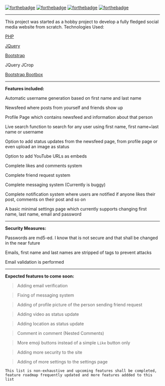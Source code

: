 [![forthebadge](https://forthebadge.com/images/badges/uses-badges.svg)](https://forthebadge.com)
[![forthebadge](https://forthebadge.com/images/badges/uses-html.svg)](https://forthebadge.com)
[![forthebadge](https://forthebadge.com/images/badges/uses-css.svg)](https://forthebadge.com)
[![forthebadge](https://forthebadge.com/images/badges/uses-js.svg)](https://forthebadge.com)
***
This project was started as a hobby project to develop a fully fledged social media website from scratch.
Technologies Used:

[PHP](https://www.php.net/)

[JQuery](https://jquery.com/)

[Bootstrap](https://getbootstrap.com/)

JQuery JCrop

[Bootstrap Bootbox](http://bootboxjs.com/)

***

**Features included:**

Automatic username generation based on first name and last name

Newsfeed where posts from yourself and friends show up

Profile Page which contains newsfeed and information about that person

Live search function to search for any user using first name, first name+last name or username

Option to add status updates from the newsfeed page, from profile page or even upload an image as status

Option to add YouTube URLs as embeds

Complete likes and comments system

Complete friend request system

Complete messaging system (Currently is buggy)

Complete notification system where users are notified if anyone likes their post, comments on their post and so on

A basic minimal settings page which currently supports changing first name, last name, email and password

***

**Security Measures:**

Passwords are md5-ed. I know that is not secure and that shall be changed in the near future

Emails, first name and last names are stripped of tags to prevent attacks

Email validation is performed

***

**Expected features to come soon:**

> Adding email verification

> Fixing of messaging system

> Adding of profile picture of the person sending friend request

> Adding video as status update

> Adding location as status update

> Comment in comment (Nested Comments)

> More emoji buttons instead of a simple `Like` button only

> Adding more security to the site

> Adding of more settings to the settings page

```This list is non-exhaustive and upcoming features shall be completed, feature roadmap frequently updated and more features addded to this list```
